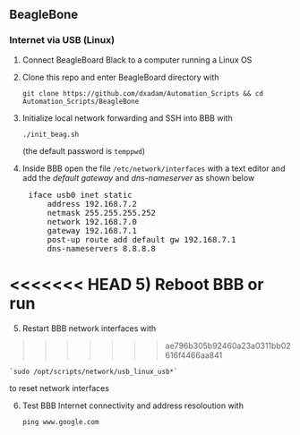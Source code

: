 ## BeagleBone


### Internet via USB (Linux)

1) Connect BeagleBoard Black to a computer running a Linux OS


2) Clone this repo and enter BeagleBoard directory with  

	`git clone https://github.com/dxadam/Automation_Scripts && cd Automation_Scripts/BeagleBone`  
  

3) Initialize local network forwarding and SSH into BBB with
  
	`./init_beag.sh`  
  
   (the default password is `temppwd`) 

4) Inside BBB open the file `/etc/network/interfaces` with a text editor and add the *default gateway* and *dns-nameserver* as shown below  
<pre>
    iface usb0 inet static  
        address 192.168.7.2  
        netmask 255.255.255.252  
        network 192.168.7.0  
        gateway 192.168.7.1  
        post-up route add default gw 192.168.7.1  
        dns-nameservers 8.8.8.8
</pre>

<<<<<<< HEAD
5) Reboot BBB or run  
=======
5) Restart BBB network interfaces with  
>>>>>>> ae796b305b92460a23a0311bb02616f4466aa841
  
	`sudo /opt/scripts/network/usb_linux_usb*`  
  
   to reset network interfaces  
  
6) Test BBB Internet connectivity and address resoloution with  
  
	`ping www.google.com`  
  

